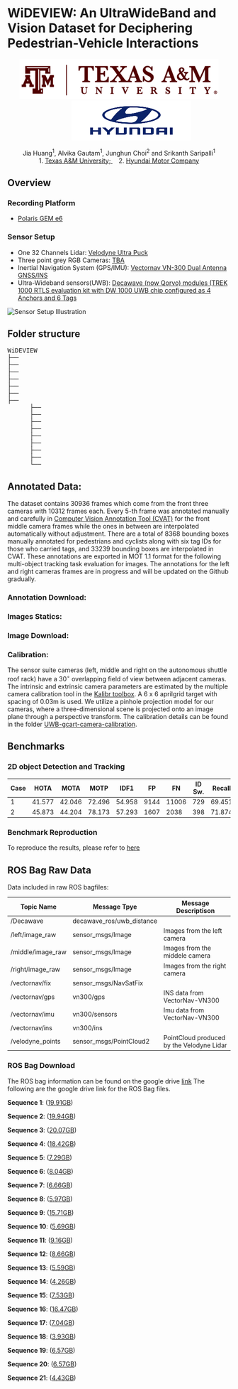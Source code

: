 <h1>WiDEVIEW: An UltraWideBand and Vision Dataset for Deciphering Pedestrian-Vehicle Interactions</h1>
<p align="center">
<a href="https://www.tamu.edu/"><img src="images/tamu_logo.png" alt="Texas A&M University" height="90px" width="450px"></a>&emsp;&emsp;&emsp;&emsp;<a href="https://www.hyundai.com/worldwide/en/"><img src="images/Hyundai_logo.png" alt="Hyundai Motor Company" height="90px" width="270px"></a></p>
<p align="center">
Jia Huang<sup>1</sup>, Alvika Gautam<sup>1</sup>, Junghun Choi<sup>2</sup> and Srikanth Saripalli<sup>1</sup><br>
1. <a href="https://www.tamu.edu/">Texas A&M University; </a>&emsp;2. <a href="https://www.hyundai.com/worldwide/en/">Hyundai Motor Company</a><br>
</p>

## Overview

### Recording Platform
* [Polaris GEM e6](https://autonomoustuff.com/)

### Sensor Setup
* One 32 Channels Lidar: [Velodyne Ultra Puck](https://velodynelidar.com/vlp-32c.html)
* Three point grey RGB Cameras: [TBA]() 
* Inertial Navigation System (GPS/IMU): [Vectornav VN-300 Dual Antenna GNSS/INS](https://www.vectornav.com/products/vn-300)
* Ultra-Wideband sensors(UWB): [Decawave (now Qorvo) modules (TREK 1000 RTLS evaluation kit with DW 1000 UWB chip configured as 4 Anchors and 6 Tags](https://www.qorvo.com/products/p/DWM1000)

![Sensor Setup Illustration](./images/golfcar_annotated_v3__med.png)


## Folder structure

<pre>
WiDEVIEW
├── 
├── 
├── 
├── 
├── 
├── 
├── 
      ├──             
      ├──      
      ├──
      ├── 
      ├── 
      ├── 
      ├── 
      ├── 
      └── 
</pre>

## Annotated Data:
The dataset contains 30936 frames which come from the front three cameras with 10312 frames each. Every 5-th frame was annotated manually and carefully in [Computer Vision Annotation Tool (CVAT)](https://github.com/opencv/cvat/) for the front middle camera frames while the ones in between are interpolated automatically without adjustment. There are a total of 8368 bounding boxes manually annotated for pedestrians and cyclists along with six tag IDs for those who carried tags, and 33239 bounding boxes are interpolated in CVAT. These annotations are exported in MOT 1.1 format for the following multi-object tracking task evaluation for images. The annotations for the left and right cameras frames are in progress and will be updated on the Github gradually.

### Annotation Download:




### Images Statics:


### Image Download:


### Calibration:
The sensor suite cameras (left, middle and right on the autonomous shuttle roof rack) have a 30$^{\circ}$ overlapping field of view between adjacent cameras. The intrinsic and extrinsic camera parameters are estimated by the multiple camera calibration tool in the [Kalibr toolbox](https://github.com/ethz-asl/kalibr.git). A 6 x 6 aprilgrid target with spacing of 0.03m is used. We utilize a pinhole projection model for our cameras, where a three-dimensional scene is projected onto an image plane through a perspective transform. The calibration details can be found in the folder [UWB-gcart-camera-calibration](https://github.com/unmannedlab/UWB_Dataset/tree/main/UWB-gcart-camera-calibration).

## Benchmarks
### 2D object Detection and Tracking
Case | HOTA | MOTA | MOTP | IDF1 | FP | FN | ID Sw. | Recall | Precision | Dets | GT Dets | IDs | GT IDs | 
-----| ---- | ---- |------|------|----|----|--------| -------|-----------|------|---------|-----|--------|
1| 41.577 | 42.046  | 72.496  |  54.958  | 9144 | 11006  |  729  | 69.451 | 73.236 | 34165 | 36027 | 491 | 231 |
2| 45.873 | 44.204 | 78.173 | 57.293 | 1607 | 2038 | 398 | 71.874  | 76.42 | 6815 | 7246 | 425| 231|

### Benchmark Reproduction

To reproduce the results, please refer to [here](./benchmarks/README.md)

## ROS Bag Raw Data

Data included in raw ROS bagfiles:

Topic Name | Message Tpye | Message Descriptison
------------ | ------------- | ---------------------------------
/Decawave | decawave_ros/uwb_distance | 
/left/image_raw | sensor_msgs/Image | Images from the left camera        
/middle/image_raw | sensor_msgs/Image | Images from the middele camera         
/right/image_raw | sensor_msgs/Image | Images from the right camera        
/vectornav/fix | sensor_msgs/NavSatFix |  
/vectornav/gps | vn300/gps | INS data from VectorNav-VN300                
/vectornav/imu | vn300/sensors | Imu data from VectorNav-VN300            
/vectornav/ins | vn300/ins |                
/velodyne_points | sensor_msgs/PointCloud2 | PointCloud produced by the Velodyne Lidar

### ROS Bag Download
The ROS bag information can be found on the google drive [link](https://docs.google.com/spreadsheets/d/1O6mdmZg2sbJnEaPZ3xWUrlm8tNaf2nq4JykF0rs8nSA/edit?usp=sharing)
The following are the google drive link for the ROS Bag files.

**Sequence 1**: ([19.91GB](https://drive.google.com/file/d/1tOMAYwOUGYVq7jfs5F5ZCDDZ7fwEFXc2/view?usp=sharing)) 


**Sequence 2**: ([19.94GB](https://drive.google.com/file/d/1hmkmC3KwE1jkIi5df38B_hfaE9owscdu/view?usp=sharing))


**Sequence 3**: ([20.07GB](https://drive.google.com/file/d/1PwoA0ik7FMCpiS4KSIs_cBOI4ol7qva0/view?usp=sharing))

**Sequence 4**: ([18.42GB](https://drive.google.com/file/d/1Lt28cGu4xsc_9XcvLRnotx-tfjuca-Rw/view?usp=sharing))


**Sequence 5**: ([7.29GB](https://drive.google.com/file/d/1O3oExGM51-mb4aSCWnL--RHBzU6Bu7AV/view?usp=sharing))


**Sequence 6**: ([8.04GB](https://drive.google.com/file/d/1yf41QIu9tAkkHrDbitIVVxPuCgrfUB_H/view?usp=sharing))


**Sequence 7**: ([6.66GB](https://drive.google.com/file/d/1LYnXARNPOa090WUgWJ1pjzvNgOrbJEzv/view?usp=sharing))


**Sequence 8**: ([5.97GB](https://drive.google.com/file/d/1cw_GAMIQHgyR2AIFBA5sgqe04AZGipq7/view?usp=sharing))


**Sequence 9**: ([15.71GB](https://drive.google.com/file/d/1pYKhGZqiWrHSZz-BKo94vNBl2uCirPnP/view?usp=sharing))


**Sequence 10**: ([5.69GB](https://drive.google.com/file/d/1H4Ew-PoaRVRCLaKCCCsnr4liDttUcFc6/view?usp=sharing))


**Sequence 11**: ([9.16GB](https://drive.google.com/file/d/1R_eH_XIDQuvs8YTvZscE6_3KZxxSYzCa/view?usp=sharing))


**Sequence 12**: ([8.66GB](https://drive.google.com/file/d/1GtEjVBTcnnAO3vjntoFHLng1el62n7iA/view?usp=sharing))


**Sequence 13**: ([5.59GB](https://drive.google.com/file/d/1IepkUWUAddwscMZQaJOpmNfpt5ulXUvP/view?usp=sharing))

**Sequence 14**: ([4.26GB](https://drive.google.com/file/d/1LRQx3DmVfntgYOqxWzUtRLOWX-OfTJu8/view?usp=sharing))


**Sequence 15**: ([7.53GB](https://drive.google.com/file/d/13ZaLquhE9lTFkY6B1tFXxO_CN73Dz7lj/view?usp=sharing))


**Sequence 16**: ([16.47GB](https://drive.google.com/file/d/1CfOsMuUk0_Qf-EU9b9sQJ3g1TIuD5nmE/view?usp=sharing))

**Sequence 17**: ([7.04GB](https://drive.google.com/file/d/1PQkicEU100fFV-wh5pPPQJz-mP1u9lnM/view?usp=sharing))


**Sequence 18**: ([3.93GB](https://drive.google.com/file/d/1bTUPD8kgx-aMJ4uTabYGc6oRfFZP60rU/view?usp=sharing))


**Sequence 19**: ([6.57GB](https://drive.google.com/file/d/1a-UX6ZzPcFR9m2Pf3m28aDWCP1e4XJGR/view?usp=sharing))


**Sequence 20**: ([6.57GB](https://drive.google.com/file/d/1a-UX6ZzPcFR9m2Pf3m28aDWCP1e4XJGR/view?usp=sharing))


**Sequence 21**: ([4.43GB](https://drive.google.com/file/d/154NPXti0aZ84g5w4pYBAAMYgMdppgl3N/view?usp=sharing))




